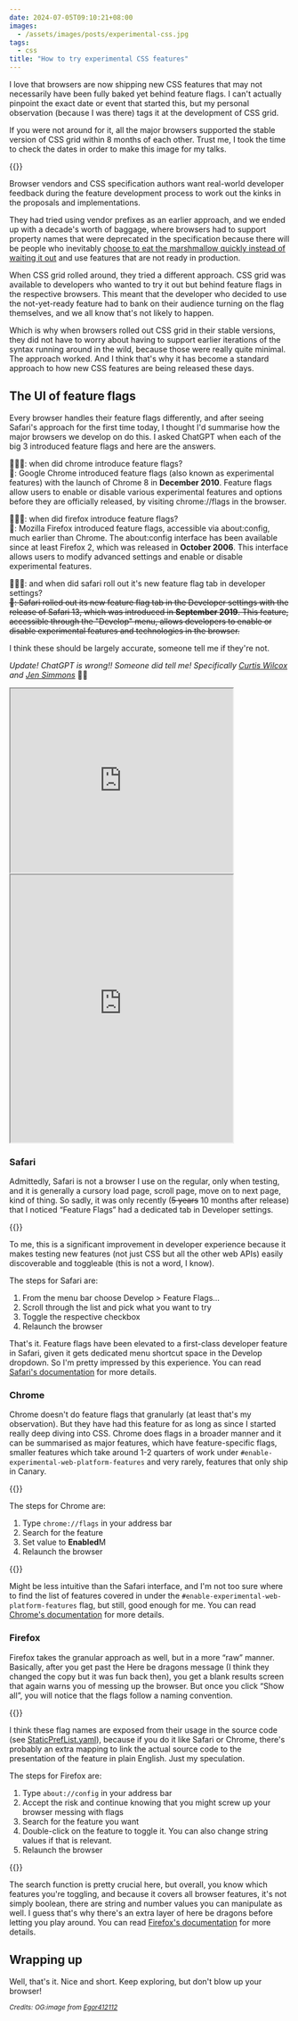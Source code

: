 ```yaml
---
date: 2024-07-05T09:10:21+08:00
images:
  - /assets/images/posts/experimental-css.jpg
tags:
  - css
title: "How to try experimental CSS features"
---
```


I love that browsers are now shipping new CSS features that may not necessarily have been fully baked yet behind feature flags. I can't actually pinpoint the exact date or event that started this, but my personal observation (because I was there) tags it at the development of CSS grid.

If you were not around for it, all the major browsers supported the stable version of CSS grid within 8 months of each other. Trust me, I took the time to check the dates in order to make this image for my talks.

{{<img4w filename="posts/experimental-css/grid-release" filetype="png" alt="Dates when CSS grid where released in 2017">}}

Browser vendors and CSS specification authors want real-world developer feedback during the feature development process to work out the kinks in the proposals and implementations.

They had tried using vendor prefixes as an earlier approach, and we ended up with a decade's worth of baggage, where browsers had to support property names that were deprecated in the specification because there will be people who inevitably [choose to eat the marshmallow quickly instead of waiting it out](https://en.wikipedia.org/wiki/Stanford_marshmallow_experiment) and use features that are not ready in production.

When CSS grid rolled around, they tried a different approach. CSS grid was available to developers who wanted to try it out but behind feature flags in the respective browsers. This meant that the developer who decided to use the not-yet-ready feature had to bank on their audience turning on the flag themselves, and we all know that's not likely to happen.

Which is why when browsers rolled out CSS grid in their stable versions, they did not have to worry about having to support earlier iterations of the syntax running around in the wild, because those were really quite minimal. The approach worked. And I think that's why it has become a standard approach to how new CSS features are being released these days.

## The UI of feature flags

Every browser handles their feature flags differently, and after seeing Safari's approach for the first time today, I thought I'd summarise how the major browsers we develop on do this. I asked ChatGPT when each of the big 3 introduced feature flags and here are the answers.

<span class="emoji" role="img" tabindex="0" aria-label="woman raising hand">&#x1F64B;&#x1F3FB;&#x200D;&#x2640;&#xFE0F;</span>: when did chrome introduce feature flags?  
<span class="emoji" role="img" tabindex="0" aria-label="robot">&#x1F916;</span>: Google Chrome introduced feature flags (also known as experimental features) with the launch of Chrome 8 in **December 2010**. Feature flags allow users to enable or disable various experimental features and options before they are officially released, by visiting chrome://flags in the browser.

<span class="emoji" role="img" tabindex="0" aria-label="woman raising hand">&#x1F64B;&#x1F3FB;&#x200D;&#x2640;&#xFE0F;</span>: when did firefox introduce feature flags?  
<span class="emoji" role="img" tabindex="0" aria-label="robot">&#x1F916;</span>: Mozilla Firefox introduced feature flags, accessible via about:config, much earlier than Chrome. The about:config interface has been available since at least Firefox 2, which was released in **October 2006**. This interface allows users to modify advanced settings and enable or disable experimental features.

<span class="emoji" role="img" tabindex="0" aria-label="woman raising hand">&#x1F64B;&#x1F3FB;&#x200D;&#x2640;&#xFE0F;</span>: and when did safari roll out it's new feature flag tab in developer settings?  
<s><span class="emoji" role="img" tabindex="0" aria-label="robot">&#x1F916;</span>: Safari rolled out its new feature flag tab in the Developer settings with the release of Safari 13, which was introduced in **September 2019**. This feature, accessible through the "Develop" menu, allows developers to enable or disable experimental features and technologies in the browser.</s>

I think these should be largely accurate, someone tell me if they're not.

_Update! ChatGPT is wrong!! Someone did tell me! Specifically [Curtis Wilcox](https://scholar.harvard.edu/ccwilcox/people/curtis-wilcox) and [Jen Simmons](https://jensimmons.com/)_ <span class="emoji" role="img" tabindex="0" aria-label="person bowing">&#x1F647;&#x1F3FB;</span>

<iframe src="https://c.im/@cwilcox808/112734737122814176/embed" width="400" height="330" allowfullscreen="allowfullscreen" sandbox="allow-scripts allow-same-origin allow-popups allow-popups-to-escape-sandbox allow-forms"></iframe>

<iframe src="https://front-end.social/@jensimmons/112735884858878928/embed" width="400" height="480" allowfullscreen="allowfullscreen" sandbox="allow-scripts allow-same-origin allow-popups allow-popups-to-escape-sandbox allow-forms"></iframe>

### Safari

Admittedly, Safari is not a browser I use on the regular, only when testing, and it is generally a cursory load page, scroll page, move on to next page, kind of thing. So sadly, it was only recently (~~5 years~~ 10 months after release) that I noticed “Feature Flags” had a dedicated tab in Developer settings.

{{<img2x filename="posts/experimental-css/safari" filetype="png" alt="Feature flag tab in Safari's developer settings">}}

To me, this is a significant improvement in developer experience because it makes testing new features (not just CSS but all the other web APIs) easily discoverable and toggleable (this is not a word, I know).

<p class="no-margin">The steps for Safari are:</p>

<ol>
  <li class="no-margin">From the menu bar choose Develop &gt; Feature Flags…</li>
  <li class="no-margin">Scroll through the list and pick what you want to try</li>
  <li class="no-margin">Toggle the respective checkbox</li>
  <li>Relaunch the browser</li>
</ol>

That's it. Feature flags have been elevated to a first-class developer feature in Safari, given it gets dedicated menu shortcut space in the Develop dropdown. So I'm pretty impressed by this experience. You can read [Safari's documentation](https://developer.apple.com/documentation/safari-developer-tools/feature-flag-settings) for more details.

### Chrome

Chrome doesn't do feature flags that granularly (at least that's my observation). But they have had this feature for as long as since I started really deep diving into CSS. Chrome does flags in a broader manner and it can be summarised as major features, which have feature-specific flags, smaller features which take around 1-2 quarters of work under `#enable-experimental-web-platform-features` and very rarely, features that only ship in Canary.

{{<img2x filename="posts/experimental-css/chrome" filetype="png" alt="Feature flags interface on Chrome">}}

<p class="no-margin">The steps for Chrome are:</p>

<ol>
  <li class="no-margin">Type <code>chrome://flags</code> in your address bar</li>
  <li class="no-margin">Search for the feature</li>
  <li class="no-margin">Set value to <strong>Enabled</strong>M</li>
  <li>Relaunch the browser</li>
</ol>

{{<img2x filename="posts/experimental-css/chrome2" filetype="png" alt="Using the search bar on the feature flags interface in Chrome">}}

Might be less intuitive than the Safari interface, and I'm not too sure where to find the list of features covered in under the `#enable-experimental-web-platform-features` flag, but still, good enough for me. You can read [Chrome's documentation](https://developer.chrome.com/docs/web-platform/chrome-flags) for more details.

### Firefox

Firefox takes the granular approach as well, but in a more “raw” manner. Basically, after you get past the Here be dragons message (I think they changed the copy but it was fun back then), you get a blank results screen that again warns you of messing up the browser. But once you click “Show all”, you will notice that the flags follow a naming convention.

{{<img2x filename="posts/experimental-css/firefox" filetype="png" alt="Initial screen in Firefox's configuration interface">}}

I think these flag names are exposed from their usage in the source code (see <a href="https://searchfox.org/mozilla-central/source/modules/libpref/init/StaticPrefList.yaml">StaticPrefList.yaml</a>), because if you do it like Safari or Chrome, there's probably an extra mapping to link the actual source code to the presentation of the feature in plain English. Just my speculation.

<p class="no-margin">The steps for Firefox are:</p>

<ol>
  <li class="no-margin">Type <code>about://config</code> in your address bar</li>
  <li class="no-margin">Accept the risk and continue knowing that you might screw up your browser messing with flags</li>
  <li class="no-margin">Search for the feature you want</li>
  <li class="no-margin">Double-click on the feature to toggle it. You can also change string values if that is relevant.</li>
  <li>Relaunch the browser</li>
</ol>

{{<img2x filename="posts/experimental-css/firefox2" filetype="png" alt="Using the search bar on the feature flags interface in Firefox">}}

The search function is pretty crucial here, but overall, you know which features you're toggling, and because it covers all browser features, it's not simply boolean, there are string and number values you can manipulate as well. I guess that's why there's an extra layer of here be dragons before letting you play around. You can read [Firefox's documentation](https://developer.mozilla.org/en-US/docs/Mozilla/Firefox/Experimental_features) for more details.

## Wrapping up

Well, that's it. Nice and short. Keep exploring, but don't blow up your browser!

<em><small>Credits: OG:image from <a href="https://www.deviantart.com/egor412112/art/Cat-scientist-752200669">Egor412112</a></small></em>
